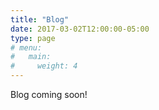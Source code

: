 ```yaml
---
title: "Blog"
date: 2017-03-02T12:00:00-05:00
type: page
# menu:
#   main:
#     weight: 4
---
```


Blog coming soon!